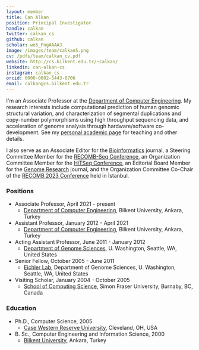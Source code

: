 ```yaml
---
layout: member
title: Can Alkan
position: Principal Investigator
handle: calkan
twitter: calkan_cs
github: calkan
scholar: wo5_FngAAAAJ
image: /images/team/calkan5.png
cv: /pdfs/team/calkan_cv.pdf
website: http://cs.bilkent.edu.tr/~calkan/
linkedin: can-alkan-cs
instagram: calkan_cs
orcid: 0000-0002-5443-0706
email: calkan@cs.bilkent.edu.tr
---
```


I'm an Associate Professor at the [Department of Computer Engineering](http://www.cs.bilkent.edu.tr/). My research interests include computational prediction of human genomic structural variation, and characterization of segmental duplications and copy-number polymorphisms using high throughput sequencing data, and acceleration of genome analysis through hardware/software co-development. See my [personal academic page](http://cs.bilkent.edu.tr/~calkan/) for teaching and other details.

I also serve as an Associate Editor for the [Bioinformatics](https://academic.oup.com/bioinformatics) journal, a Steering Committee Member for the [RECOMB-Seq Conference](https://recomb-seq.github.io/), an Organization Committee Member for the [HiTSeq Conference](http://hitseq.org/), an Editorial Board Member for the [Genome Research](https://genome.cshlp.org/) journal, and the Organization Committee Co-Chair of the [RECOMB 2023 Conference](https://recomb.org/recomb2023/) held in İstanbul.

### Positions

- Associate Professor, April 2021 - present
  - [Department of Computer Engineering](http://www.cs.bilkent.edu.tr/), Bilkent University, Ankara, Turkey
- Assistant Professor, January 2012 - April 2021
  - [Department of Computer Engineering](http://www.cs.bilkent.edu.tr/), Bilkent University, Ankara, Turkey
- Acting Assistant Professor, June 2011 - January 2012
  - [Department of Genome Sciences](http://www.gs.washington.edu/), U. Washington, Seattle, WA, United States
- Senior Fellow, October 2005 - June 2011
  - [Eichler Lab](http://eichlerlab.gs.washington.edu/), Department of Genome Sciences, U. Washington, Seattle, WA, United States
- Visiting Scholar, January 2004 - October 2005
  - [School of Computing Science](http://cs.sfu.ca/), Simon Fraser University, Burnaby, BC, Canada

### Education

- Ph.D., Computer Science, 2005
  - [Case Western Reserve University](https://engineering.case.edu/computer-and-data-sciences), Cleveland, OH, USA
- B. Sc., Computer Engineering and Information Science, 2000
  - [Bilkent University](http://www.cs.bilkent.edu.tr/), Ankara, Turkey


